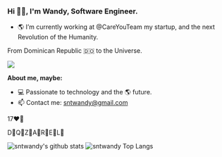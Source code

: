 <h3 align="start">Hi 👋🏼, I'm Wandy, Software Engineer.</h3>

- 🌎 I’m currently working at @CareYouTeam my startup, and the next Revolution of the Humanity.

<p align="start" >From Dominican Republic 🇩🇴 to the Universe.</p>

<p >
<a href="https://github.com/sntwandy"><img src="https://img.shields.io/github/followers/Robertrm0?label=follow&style=social" /></a>
</p>

**About me, maybe:**

- 💻 Passionate to technology and the 🌎 future.
- 📫 Contact me: sntwandy@gmail.com

17❤️🏹

D🐶Q🐶Z🐶A🐶R🐶E🐶L🐶

![sntwandy's github stats](https://github-readme-stats.vercel.app/api?username=sntwandy&show_icons=true&theme=light)
![sntwandy Top Langs](https://github-readme-stats.vercel.app/api/top-langs/?username=sntwandy&theme=light&layout=compact)
